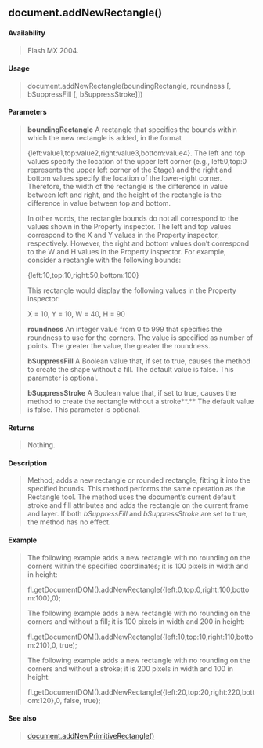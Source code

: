 ## document.addNewRectangle()

#### Availability

> Flash MX 2004.

#### Usage

> document.addNewRectangle(boundingRectangle, roundness \[, bSuppressFill \[, bSuppressStroke\]\])

#### Parameters

> **boundingRectangle** A rectangle that specifies the bounds within which the new rectangle is added, in the format
>
> {left:value1,top:value2,right:value3,bottom:value4}. The left and top values specify the location of the upper left corner (e.g., left:0,top:0 represents the upper left corner of the Stage) and the right and bottom values specify the location of the lower-right corner. Therefore, the width of the rectangle is the difference in value between left and right, and the height of the rectangle is the difference in value between top and bottom.
>
> In other words, the rectangle bounds do not all correspond to the values shown in the Property inspector. The left and top values correspond to the X and Y values in the Property inspector, respectively. However, the right and bottom values don’t correspond to the W and H values in the Property inspector. For example, consider a rectangle with the following bounds:
>
> {left:10,top:10,right:50,bottom:100}
>
> This rectangle would display the following values in the Property inspector:
>
> X = 10, Y = 10, W = 40, H = 90
>
> **roundness** An integer value from 0 to 999 that specifies the roundness to use for the corners. The value is specified as number of points. The greater the value, the greater the roundness.
>
> **bSuppressFill** A Boolean value that, if set to true, causes the method to create the shape without a fill. The default value is false. This parameter is optional.
>
> **bSuppressStroke** A Boolean value that, if set to true, causes the method to create the rectangle without a stroke**.** The default value is false. This parameter is optional.

#### Returns

> Nothing.

#### Description

> Method; adds a new rectangle or rounded rectangle, fitting it into the specified bounds. This method performs the same operation as the Rectangle tool. The method uses the document’s current default stroke and fill attributes and adds the rectangle on the current frame and layer. If both *bSuppressFill* and *bSuppressStroke* are set to true, the method has no effect.

#### Example

> The following example adds a new rectangle with no rounding on the corners within the specified coordinates; it is 100 pixels in width and in height:
>
> fl.getDocumentDOM().addNewRectangle({left:0,top:0,right:100,bottom:100},0);
>
> The following example adds a new rectangle with no rounding on the corners and without a fill; it is 100 pixels in width and 200 in height:
>
> fl.getDocumentDOM().addNewRectangle({left:10,top:10,right:110,bottom:210},0, true);
>
> The following example adds a new rectangle with no rounding on the corners and without a stroke; it is 200 pixels in width and 100 in height:
>
> fl.getDocumentDOM().addNewRectangle({left:20,top:20,right:220,bottom:120},0, false, true);

#### See also

> [document.addNewPrimitiveRectangle()](#_bookmark126)
